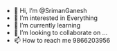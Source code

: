 - 👋 Hi, I’m @SrimanGanesh
- 👀 I’m interested in Everything
- 🌱 I’m currently learning
- 💞️ I’m looking to collaborate on ...
- 📫 How to reach me 9866203956

<!---
SrimanGanesh/SrimanGanesh is a ✨ special ✨ repository because its `README.md` (this file) appears on your GitHub profile.
You can click the Preview link to take a look at your changes.
--->
